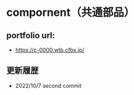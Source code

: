 # compornent（共通部品）

## portfolio url:

- https://c-0000.wtb.cfbx.jp/

## 更新履歴

- 2022/10/7 second commit
